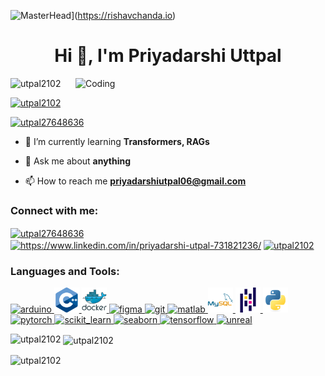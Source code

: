 ![MasterHead](https://www.panthercmms.com/img/machine-learning.gif)](https://rishavchanda.io)
<h1 align="center">Hi 👋, I'm Priyadarshi Uttpal</h1>
<img align="right" alt="Coding" width="400" src="https://i.pinimg.com/originals/2e/41/3b/2e413b52ae8c4df39062ac21f46c9aa7.gif">

<p align="left"> <img src="https://komarev.com/ghpvc/?username=utpal2102&label=Profile%20views&color=0e75b6&style=flat" alt="utpal2102" /> </p>

<p align="left"> <a href="https://github.com/ryo-ma/github-profile-trophy"><img src="https://github-profile-trophy.vercel.app/?username=utpal2102" alt="utpal2102" /></a> </p>

<p align="left"> <a href="https://twitter.com/utpal27648636" target="blank"><img src="https://img.shields.io/twitter/follow/utpal27648636?logo=twitter&style=for-the-badge" alt="utpal27648636" /></a> </p>

- 🌱 I’m currently learning **Transformers, RAGs**

- 💬 Ask me about **anything**

- 📫 How to reach me **priyadarshiutpal06@gmail.com**

<h3 align="left">Connect with me:</h3>
<p align="left">
<a href="https://twitter.com/utpal27648636" target="blank"><img align="center" src="https://raw.githubusercontent.com/rahuldkjain/github-profile-readme-generator/master/src/images/icons/Social/twitter.svg" alt="utpal27648636" height="30" width="40" /></a>
<a href="https://linkedin.com/in/https://www.linkedin.com/in/priyadarshi-utpal-731821236/" target="blank"><img align="center" src="https://raw.githubusercontent.com/rahuldkjain/github-profile-readme-generator/master/src/images/icons/Social/linked-in-alt.svg" alt="https://www.linkedin.com/in/priyadarshi-utpal-731821236/" height="30" width="40" /></a>
<a href="https://kaggle.com/utpal2102" target="blank"><img align="center" src="https://raw.githubusercontent.com/rahuldkjain/github-profile-readme-generator/master/src/images/icons/Social/kaggle.svg" alt="utpal2102" height="30" width="40" /></a>
</p>

<h3 align="left">Languages and Tools:</h3>
<p align="left"> <a href="https://www.arduino.cc/" target="_blank" rel="noreferrer"> <img src="https://cdn.worldvectorlogo.com/logos/arduino-1.svg" alt="arduino" width="40" height="40"/> </a> <a href="https://www.w3schools.com/cpp/" target="_blank" rel="noreferrer"> <img src="https://raw.githubusercontent.com/devicons/devicon/master/icons/cplusplus/cplusplus-original.svg" alt="cplusplus" width="40" height="40"/> </a> <a href="https://www.docker.com/" target="_blank" rel="noreferrer"> <img src="https://raw.githubusercontent.com/devicons/devicon/master/icons/docker/docker-original-wordmark.svg" alt="docker" width="40" height="40"/> </a> <a href="https://www.figma.com/" target="_blank" rel="noreferrer"> <img src="https://www.vectorlogo.zone/logos/figma/figma-icon.svg" alt="figma" width="40" height="40"/> </a> <a href="https://git-scm.com/" target="_blank" rel="noreferrer"> <img src="https://www.vectorlogo.zone/logos/git-scm/git-scm-icon.svg" alt="git" width="40" height="40"/> </a> <a href="https://www.mathworks.com/" target="_blank" rel="noreferrer"> <img src="https://upload.wikimedia.org/wikipedia/commons/2/21/Matlab_Logo.png" alt="matlab" width="40" height="40"/> </a> <a href="https://www.mysql.com/" target="_blank" rel="noreferrer"> <img src="https://raw.githubusercontent.com/devicons/devicon/master/icons/mysql/mysql-original-wordmark.svg" alt="mysql" width="40" height="40"/> </a> <a href="https://pandas.pydata.org/" target="_blank" rel="noreferrer"> <img src="https://raw.githubusercontent.com/devicons/devicon/2ae2a900d2f041da66e950e4d48052658d850630/icons/pandas/pandas-original.svg" alt="pandas" width="40" height="40"/> </a> <a href="https://www.python.org" target="_blank" rel="noreferrer"> <img src="https://raw.githubusercontent.com/devicons/devicon/master/icons/python/python-original.svg" alt="python" width="40" height="40"/> </a> <a href="https://pytorch.org/" target="_blank" rel="noreferrer"> <img src="https://www.vectorlogo.zone/logos/pytorch/pytorch-icon.svg" alt="pytorch" width="40" height="40"/> </a> <a href="https://scikit-learn.org/" target="_blank" rel="noreferrer"> <img src="https://upload.wikimedia.org/wikipedia/commons/0/05/Scikit_learn_logo_small.svg" alt="scikit_learn" width="40" height="40"/> </a> <a href="https://seaborn.pydata.org/" target="_blank" rel="noreferrer"> <img src="https://seaborn.pydata.org/_images/logo-mark-lightbg.svg" alt="seaborn" width="40" height="40"/> </a> <a href="https://www.tensorflow.org" target="_blank" rel="noreferrer"> <img src="https://www.vectorlogo.zone/logos/tensorflow/tensorflow-icon.svg" alt="tensorflow" width="40" height="40"/> </a> <a href="https://unrealengine.com/" target="_blank" rel="noreferrer"> <img src="https://raw.githubusercontent.com/kenangundogan/fontisto/036b7eca71aab1bef8e6a0518f7329f13ed62f6b/icons/svg/brand/unreal-engine.svg" alt="unreal" width="40" height="40"/> </a> </p>

<p><img align="left" src="https://github-readme-stats.vercel.app/api/top-langs?username=utpal2102&show_icons=true&locale=en&layout=compact" alt="utpal2102" /></p>

<p>&nbsp;<img align="center" src="https://github-readme-stats.vercel.app/api?username=utpal2102&show_icons=true&locale=en" alt="utpal2102" /></p>

<p><img align="center" src="https://github-readme-streak-stats.herokuapp.com/?user=utpal2102&" alt="utpal2102" /></p>
